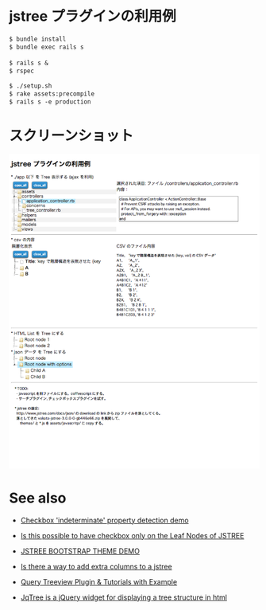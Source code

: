 
# jstree プラグインの利用例

```
$ bundle install
$ bundle exec rails s

$ rails s &
$ rspec
```

```
$ ./setup.sh
$ rake assets:precompile
$ rails s -e production
```

# スクリーンショット

![スクリーンショット](./screenshots/RailsTreejs.png)


# See also

- [Checkbox 'indeterminate' property detection demo](http://rupertwood.com/checkboxIndeterminateDemo/)

- [Is this possible to have checkbox only on the Leaf Nodes of JSTREE](https://groups.google.com/forum/#!topic/jstree/TqK2OzDv0qg)

- [JSTREE BOOTSTRAP THEME DEMO](http://orangehilldev.com/jstree-bootstrap-theme/demo/)

- [Is there a way to add extra columns to a jstree](http://www.questionhub.com/StackOverflow/4121214)

- [Query Treeview Plugin & Tutorials with Example](http://www.jqueryrain.com/demo/jquery-treeview/)

- [JqTree is a jQuery widget for displaying a tree structure in html](http://mbraak.github.io/jqTree/index.html)
